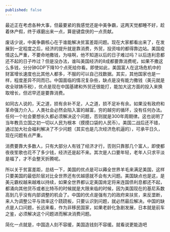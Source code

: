 ```yaml
---
published: false
---
```

最近正在考虑各种大事，但最要紧的我感觉还是中美争霸，这两天觉都睡不好，趁着休产假，终于琢磨出来一点，算是键盘侠的一点贡献。

废话少说，中美争霸核心在于谁能解决贫富差距问题。现在大家都看出来了，在发展到一定程度之后，经济的提升就是靠消费，外贸，投资啥的都得靠边站。美国疫情这么严重，不要命地撒钱，为啥啊，他不知道以后的日子难过吗？以后连利息都还不起的日子咋过？但是没办法，谁叫美国经济的8成都要靠消费呢，如果不撒这么多钱，分分钟GDP下降10个点死给你看。即使如此，美国富人在这场危机中的财富增长速度也比其他人都多，不服的可以自己找数据。其实，其他国家也是一样，程度差异不同而已。中国面临的情况复杂些，缺点是没有能力撒钱（美元就是收全球铸币税），优点是现在中国基建和外贸还很能打，能加大这方面的投入来换取增长，但迟早还是要靠消费。

如同古人说的，天之道，损有余补不足，人之道，损不足补有余。如果没有政府和革命强力介入，人类社会必然会陷入富的越富，穷的越穷的循环，没有任何办法。任何一个社会要想长久都必须解决这个问题，否则就是300年周期律。这也说明了当年教员立国之初一切以人民为根本（摸摸口袋的人民币）。美国二战后还不错，通过加大社会福利解决了不少问题（其实也是几次经济危机逼的），可承平日久，现在问题有点严重。

消费要靠大多数人，只有大部分人有钱了经济才行，否则只靠那几个富人，即使都夜夜笙歌也花不了多少钱，经济还是起不来。其次是人口要年轻，老年人只求平淡是福了，才不会整天折腾呢。

所以关于贫富差距，总结一下，美国的优点是可以薅全世界羊毛来满足美国，这样只要美国的最低阶层对比全世界还有优越感就不会有大问题。美国缺点也是这，是美元霸权越来越难以持续，如果全世界都认定美国肯定将来连国债利息都还不起，都涌向其他货币或者比特币的时候就是大限来临的时候，因为美国现在的基尼系数高到几乎没有内部调整的机会了。中国的优点是强有力的政府来扶贫，来反垄断，来人为调整公平与效率这个跷跷板，只要认识到问题，就必然最后解决。中国的缺点是人口问题，长远来看，作为非移民国家，如果老龄化急剧发展，日本就是前车之鉴，必须解决这个问题进而解决消费问题。

简化一点就是，中国造人刻不容缓，美国造钱刻不容缓。就看说更能造吧
